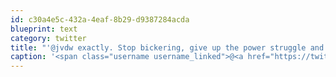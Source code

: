 ```yaml
---
id: c30a4e5c-432a-4eaf-8b29-d9387284acda
blueprint: text
category: twitter
title: "'@jvdw exactly. Stop bickering, give up the power struggle and get s*** done."
caption: '<span class="username username_linked">@<a href="https://twitter.com/jvdw" title="John van der Woude">jvdw</a></span> exactly. Stop bickering, give up the power struggle and get s*** done.'
---
```

